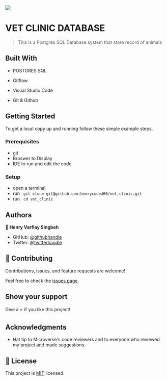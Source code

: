 ![](https://img.shields.io/badge/Microverse-blueviolet) 

# VET CLINIC DATABASE

> This is a Postgres SQL Database system that store record of animals 

## Built With

- POSTGRES SQL


- Gitflow
- Visual Studio Code
- Git & Github



## Getting Started

To get a local copy up and running follow these simple example steps.

### Prerequisites

- git
- Broswer to Display
- IDE to run and edit the code

### Setup

- open a terminal
- run ``` git clone git@github.com:henrycode460/vet_clinic.git```
- run ``` cd vet_clinic```


## Authors

👤 **Henry Varflay Singbeh**

- GitHub: [@githubhandle](https://github.com/henrycode460)
- Twitter: [@twitterhandle](https://twitter.com/460code)

## 🤝 Contributing

Contributions, issues, and feature requests are welcome!

Feel free to check the [issues page](https://github.com/henrycode460/vet_clinic/issues).

## Show your support

Give a ⭐️ if you like this project!

## Acknowledgments

- Hat tip to Microverse's code reviewers and to everyone who reviewed my project and made suggestions.


## 📝 License

This project is [MIT](./MIT.md) licensed.

